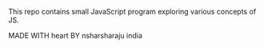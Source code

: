 This repo contains small JavaScript program exploring various concepts of JS.

MADE WITH heart BY nsharsharaju india
